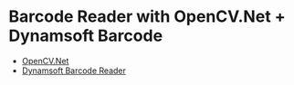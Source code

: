 # Barcode Reader with OpenCV.Net + Dynamsoft Barcode

- [OpenCV.Net](https://github.com/shimat/opencvsharp)
- [Dynamsoft Barcode Reader](https://www.dynamsoft.com/Products/Dynamic-Barcode-Reader.aspx)
